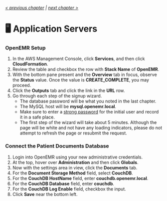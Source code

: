_[< previous chapter](01-Getting-Started.md) | [next chapter >](03-Secure-Domain-Setup.md)_

# 🖥 Application Servers

### OpenEMR Setup

1. In the AWS Management Console, click **Services**, and then click **CloudFormation**.
2. Review the table and checkbox the row with **Stack Name** of **OpenEMR**.
3. With the bottom pane present and the **Overview** tab in focus, observe the **Status** value. Once the value is **CREATE_COMPLETE**, you may proceed.
4. Click the **Outputs** tab and click the link in the **URL** row.
5. Go through each step of the signup wizard.
   * The database password will be what you noted in the last chapter.
   * The MySQL host will be **mysql.openemr.local**.
   * Make sure to enter a [strong password](https://www.random.org/passwords/?num=1&len=16&format=html&rnd=new) for the initial user and record it in a safe place.
   * The first step of the wizard will take about 5 minutes. Although the page will be white and not have any loading indicators, please do not attempt to refresh the page or resubmit the request.

### Connect the Patient Documents Database

1. Login into OpenEMR using your new administrative credentials.
2. At the top, hover over **Administration** and then click **Globals**.
3. Now with the settings area in view, click the **Documents** tab.
4. For the **Document Storage Method** field, select **CouchDB**.
5. For the **CouchDB HostName** field, enter **couchdb.openemr.local**.
6. For the **CouchDB Database** field, enter **couchdb**.
7. For the **CouchDB Log Enable** field, checkbox the input.
8. Click **Save** near the bottom left.
